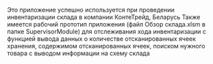 Это приложение успешно используется при проведении инвентаризации склада в компании КонтеТрейд, Беларусь
Также имеется рабочий прототип приложения (файл Обзор склада.xlsm в папке SupervisorModule) для отслеживания хода инвентаризации 
с функцией вывода данных о количестве отсканированных ячеек хранения, содержимом отсканированных ячеек, 
поиском нужного товара с выводом информации на схему склада

